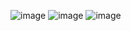 ![image](https://github.com/Yoogiitaa/Bookyies/assets/98513887/9f3fecfa-b163-4378-906a-046e51635ef0)
![image](https://github.com/Yoogiitaa/Bookyies/assets/98513887/85318bfc-68d6-4df3-a236-b9a3d9649947)
![image](https://github.com/Yoogiitaa/Bookyies/assets/98513887/54be2493-e493-46dd-a93b-9958e2849a6d)

